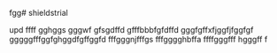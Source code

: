 fgg# shieldstrial

upd
ffff
gghggs
gggwf
gfsgdffd
gfffbbbfgfdffd
gggfgffхfjggfjfggfgf
gggggfffggfghggdfgffggfd
fffgggnjfffgs
fffgggghbffa
ffffgggfff
hgggff
f
